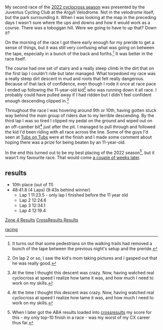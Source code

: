 My second race of the [2022 cyclocross season](2211121613-cyclocross-season.md) was presented by the Juventus Cycling Club at  the Argyll Velodrome. Not in the velodrome itself, but the park surrounding it. When I was looking at the map in the preceding days I wasn't sure where the ups and downs and how it would work as a course. There was a toboggan hill. Were we going to have to up that? Down it?

On the morning of the race I got there early enough for my preride to get a sense of things, but it was still very confusing what was going on between the tape, especially in a bunch of the back and forths.[^1] It was better in the race itself.

[^1]: It turns out that some pedestrians on the walking trails had removed a bunch of the tape between the previous night's setup and the preride.

The course had one set of stairs and a really steep climb in the dirt that on the first lap I couldn't ride but later managed. What torpedoed my race was a really steep dirt descent in mud and roots that felt really dangerous. Because of that lack of confidence, even though I rode it once at race pace I ended up following the 11-year-old kid[^2] who was running down it all race. I probably could have pulled away if I had ridden but I didn't feel confident enough descending clipped in.[^3]

[^2]: On lap 2 or so, I saw the kid's mom taking pictures and I gasped out that he was really good.
[^3]: At the time I thought this descent was crazy. Now, having watched real cyclocross at speed I realize how tame it was, and how much I need to work on my skills.

Throughout the race I was hovering around 9th or 10th, having gotten stuck way behind the main group of riders due to my terrible descending. By the third lap I was so tired I clipped my pedal on the ground and wiped out on an off-camber bit[^3] just after the pit. I managed to pull through and followed the kid I'd been riding with all race across the line. Some of the guys I'd seen at [Tubs on Tubs](220902-tubsontubs2022.md) were at the finish and I made some comment about hoping there was a prize for being beaten by an 11-year-old.

[^3]: Off-camber remained my nemesis at [Zombie Baby Walter Cross](221015-zombiebabywaltercross2022.md)

In the end this turned out to be my best placing of the 2022 season[^4], but it wasn't my favourite race. That would come [a couple of weeks later](221002-puncheurcross2022.md).

[^4]: When I later got the ABA results loaded into [crossresults](https://crossresults.com) my score for this - my only top-10 finish in a race - was my worst of my CX career thus far.

## results
* 10th place (out of 11)
* 48:41.8 (4 Laps) (9:43s behind winner)
	* Lap 1 11:23.5 - only lap I finished before the 11 year old
	* Lap 2 12:24.6
	* Lap 3 12:34.1
	* Lap 4 12:19.4

[Zone 4 Results](https://zone4.ca/race/2022-09-17/fb9945d4/results/)
[CrossResults Results](https://www.crossresults.com/race/11588)

[racing](racing.md)